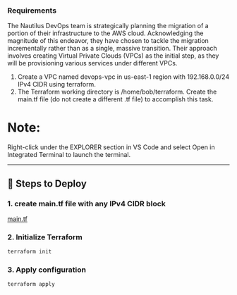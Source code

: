 ### Requirements

The Nautilus DevOps team is strategically planning the migration of a portion of their infrastructure to the AWS cloud. Acknowledging the magnitude of this endeavor, they have chosen to tackle the migration incrementally rather than as a single, massive transition. Their approach involves creating Virtual Private Clouds (VPCs) as the initial step, as they will be provisioning various services under different VPCs.

1. Create a VPC named devops-vpc in us-east-1 region with 192.168.0.0/24 IPv4 CIDR using terraform.
2. The Terraform working directory is /home/bob/terraform. Create the main.tf file (do not create a different .tf file) to accomplish this task.

# Note:
Right-click under the EXPLORER section in VS Code and select Open in Integrated Terminal to launch the terminal.

---

## 🚀 Steps to Deploy

### 1. create main.tf file with any IPv4 CIDR block
[main.tf](main.tf)

### 2. Initialize Terraform
```bash
terraform init
```

### 3. Apply configuration
```shell
terraform apply
```
